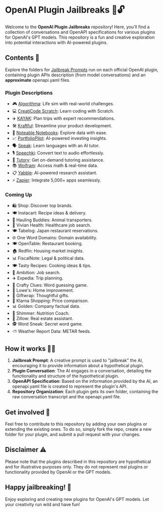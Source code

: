 # OpenAI Plugin Jailbreaks 🚀🔓

Welcome to the **OpenAI Plugin Jailbreaks** repository! Here, you'll find a collection of conversations and OpenAPI specifications for various plugins for OpenAI's GPT models. This repository is a fun and creative exploration into potential interactions with AI-powered plugins.

## Contents 📂

Explore the folders for [Jailbreak Prompts](jailbreak-prompt.txt) run on each official OpenAI plugin, containing plugin APIs description (from model conversations) and an **approximate** openapi.yaml files.

### Plugin Descriptions
- 🎮 [Algorithma](algorithma): Life sim with real-world challenges.
- 💻 [CreatiCode Scratch](creaticodescratch): Learn coding with Scratch.
- ✈️ [KAYAK](kayak): Plan trips with expert recommendations.
- 🛠️ [Kraftful](kraftful): Streamline your product development.
- 📒 [Noteable Notebooks](notable): Explore data with ease.
- 📈 [PortfolioPilot](portfoliopilot): AI-powered investing insights.
- 🗣️ [Speak](speak): Learn languages with an AI tutor.
- 🎙️ [Speechki](speechki): Convert text to audio effortlessly.
- 🧮 [Tutory](tutory): Get on-demand tutoring assistance.
- 📚 [Wolfram](wolfram): Access math & real-time data.
- 📋 [Yabble](yabble): AI-powered research assistant.
- ⚡️ [Zapier](zapier): Integrate 5,000+ apps seamlessly.

### Coming Up

- 🛍️ Shop: Discover top brands.
- 🍽️ Instacart: Recipe ideas & delivery.
- 🚚 Hauling Buddies: Animal transporters.
- 🏥 Vivian Health: Healthcare job search.
- 🍽️ Tabelog: Japan restaurant reservations.
- 🌐 One Word Domains: Domain availability.
- 🍽️ OpenTable: Restaurant booking.
- 🏠 Redfin: Housing market insights.
- 📊 FiscalNote: Legal & political data.
- 🍽️ Tasty Recipes: Cooking ideas & tips.
- 💼 Ambition: Job search.
- ✈️ Expedia: Trip planning.
- 🧩 Crafty Clues: Word guessing game.
- 🔨 Lowe's: Home improvement.
- 🎁 Giftwrap: Thoughtful gifts.
- 💸 Klarna Shopping: Price comparison.
- 📊 Golden: Company factual data.
- 🥗 Shimmer: Nutrition Coach.
- 🏡 Zillow: Real estate assistant.
- 🕵️ Word Sneak: Secret word game.
- ⛅ Weather Report Data: METAR feeds.

## How it works 🧠💡

1. **Jailbreak Prompt**: A creative prompt is used to "jailbreak" the AI, encouraging it to provide information about a hypothetical plugin.
2. **Plugin Conversation**: The AI engages in a conversation, detailing the functionality and structure of the hypothetical plugin.
3. **OpenAPI Specification**: Based on the information provided by the AI, an openapi.yaml file is created to represent the plugin's API.
4. **Repository Organization**: Each plugin gets its own folder, containing the raw conversation transcript and the openapi.yaml file.

## Get involved 🤝

Feel free to contribute to this repository by adding your own plugins or extending the existing ones. To do so, simply fork the repo, create a new folder for your plugin, and submit a pull request with your changes.

## Disclaimer ⚠️

Please note that the plugins described in this repository are hypothetical and for illustrative purposes only. They do not represent real plugins or functionality provided by OpenAI or the GPT models.

## Happy jailbreaking! 🎉

Enjoy exploring and creating new plugins for OpenAI's GPT models. Let your creativity run wild and have fun!
